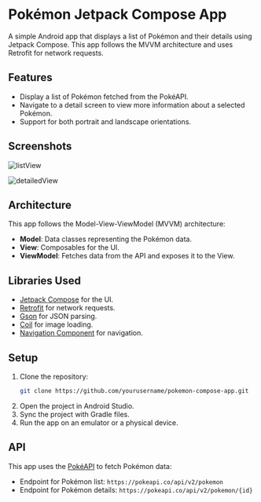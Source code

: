 #  Pokémon Jetpack Compose App

A simple Android app that displays a list of Pokémon and their details using Jetpack Compose. This app follows the MVVM architecture and uses Retrofit for network requests.

## Features

- Display a list of Pokémon fetched from the PokéAPI.
- Navigate to a detail screen to view more information about a selected Pokémon.
- Support for both portrait and landscape orientations.

## Screenshots

![listView](https://github.com/user-attachments/assets/25346877-e4a3-4df9-8b78-684395ab018b)

![detailedView](https://github.com/user-attachments/assets/59e65dfe-7a3a-4dfd-850e-d1246e4e5e87)

## Architecture

This app follows the Model-View-ViewModel (MVVM) architecture:

- **Model**: Data classes representing the Pokémon data.
- **View**: Composables for the UI.
- **ViewModel**: Fetches data from the API and exposes it to the View.

## Libraries Used

- [Jetpack Compose](https://developer.android.com/jetpack/compose) for the UI.
- [Retrofit](https://square.github.io/retrofit/) for network requests.
- [Gson](https://github.com/google/gson) for JSON parsing.
- [Coil](https://coil-kt.github.io/coil/) for image loading.
- [Navigation Component](https://developer.android.com/jetpack/compose/navigation) for navigation.

## Setup

1. Clone the repository:
    ```sh
    git clone https://github.com/yourusername/pokemon-compose-app.git
    ```
2. Open the project in Android Studio.
3. Sync the project with Gradle files.
4. Run the app on an emulator or a physical device.

## API

This app uses the [PokéAPI](https://pokeapi.co/) to fetch Pokémon data:

- Endpoint for Pokémon list: `https://pokeapi.co/api/v2/pokemon`
- Endpoint for Pokémon details: `https://pokeapi.co/api/v2/pokemon/{id}`

